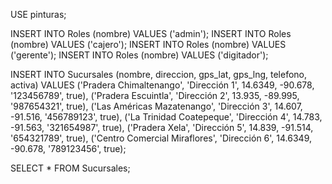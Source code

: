 USE pinturas;

INSERT INTO Roles (nombre) VALUES ('admin');
INSERT INTO Roles (nombre) VALUES ('cajero');
INSERT INTO Roles (nombre) VALUES ('gerente');
INSERT INTO Roles (nombre) VALUES ('digitador');


INSERT INTO Sucursales (nombre, direccion, gps_lat, gps_lng, telefono, activa)
VALUES
('Pradera Chimaltenango', 'Dirección 1', 14.6349, -90.678, '123456789', true),
('Pradera Escuintla', 'Dirección 2', 13.935, -89.995, '987654321', true),
('Las Américas Mazatenango', 'Dirección 3', 14.607, -91.516, '456789123', true),
('La Trinidad Coatepeque', 'Dirección 4', 14.783, -91.563, '321654987', true),
('Pradera Xela', 'Dirección 5', 14.839, -91.514, '654321789', true),
('Centro Comercial Miraflores', 'Dirección 6', 14.6349, -90.678, '789123456', true);


SELECT * FROM Sucursales;